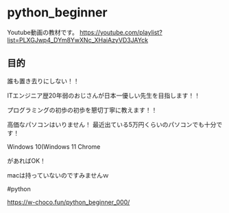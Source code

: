 # python_beginner

Youtube動画の教材です。
https://youtube.com/playlist?list=PLXGJwp4_DYm8YwXNc_XHaiAzyVD3JAYck

## 目的

誰も置き去りにしない！！

ITエンジニア歴20年弱のおじさんが日本一優しい先生を目指します！！

プログラミングの初歩の初歩を懇切丁寧に教えます！！

高価なパソコンはいりません！
最近出ている5万円くらいのパソコンでも十分です！

Windows 10(Windows 11
Chrome

があればOK！

macは持っていないのですみませんｗ


#python

https://w-choco.fun/python_beginner_000/
